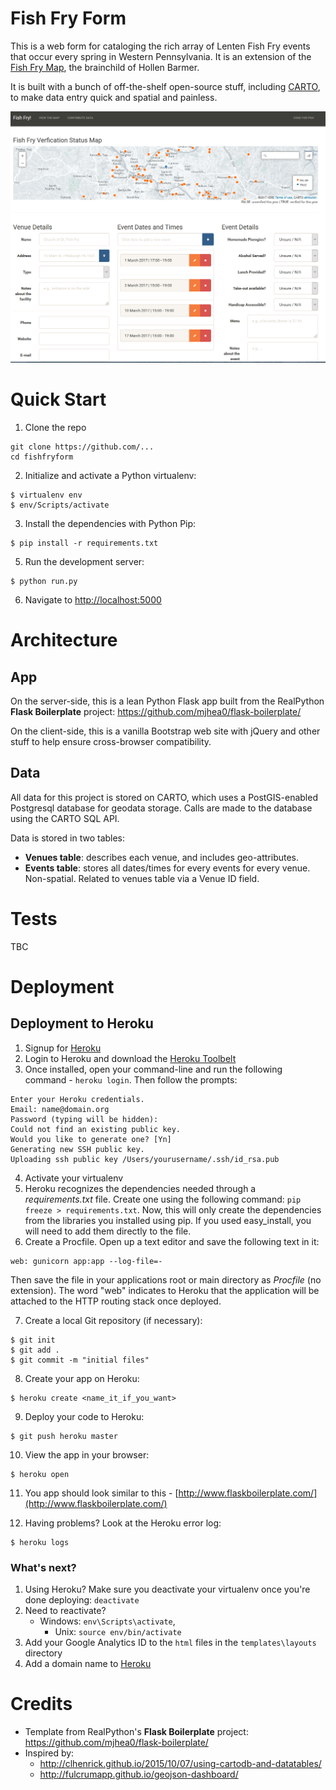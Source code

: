 # Fish Fry Form

This is a web form for cataloging the rich array of Lenten Fish Fry events that occur every spring in Western Pennsylvania. It is an extension of the [Fish Fry Map](https://codeforpittsburgh.github.io/fishfrymap), the brainchild of Hollen Barmer.

It is built with a bunch of off-the-shelf open-source stuff, including [CARTO](https://carto.com/), to make data entry quick and spatial and painless.

![screenshot of form](https://raw.githubusercontent.com/CodeForPittsburgh/fishfryform/master/docs/prototype1.PNG)

# Quick Start

1. Clone the repo
  ```
  git clone https://github.com/...
  cd fishfryform
  ```

2. Initialize and activate a Python virtualenv:

  ```
  $ virtualenv env
  $ env/Scripts/activate
  ```

3. Install the dependencies with Python Pip:

  ```
  $ pip install -r requirements.txt
  ```

5. Run the development server:

  ```
  $ python run.py
  ```

6. Navigate to [http://localhost:5000](http://localhost:5000)

# Architecture

## App

On the server-side, this is a lean Python Flask app built from the RealPython **Flask Boilerplate** project: https://github.com/mjhea0/flask-boilerplate/

On the client-side, this is a vanilla Bootstrap web site with jQuery and other stuff to help ensure cross-browser compatibility.

## Data

All data for this project is stored on CARTO, which uses a PostGIS-enabled Postgresql database for geodata storage. Calls are made to the database using the CARTO SQL API.

Data is stored in two tables:
* **Venues table**: describes each venue, and includes geo-attributes.
* **Events table**: stores all dates/times for every events for every venue. Non-spatial. Related to venues table via a Venue ID field.

# Tests

TBC

# Deployment

## Deployment to Heroku

1. Signup for [Heroku](https://api.heroku.com/signup)
2. Login to Heroku and download the [Heroku Toolbelt](https://toolbelt.heroku.com/)
3. Once installed, open your command-line and run the following command - `heroku login`. Then follow the prompts:

  ```
  Enter your Heroku credentials.
  Email: name@domain.org
  Password (typing will be hidden):
  Could not find an existing public key.
  Would you like to generate one? [Yn]
  Generating new SSH public key.
  Uploading ssh public key /Users/yourusername/.ssh/id_rsa.pub
  ```

4. Activate your virtualenv
5. Heroku recognizes the dependencies needed through a *requirements.txt* file. Create one using the following command: `pip freeze > requirements.txt`. Now, this will only create the dependencies from the libraries you installed using pip. If you used easy_install, you will need to add them directly to the file.
6. Create a Procfile. Open up a text editor and save the following text in it:

  ```
  web: gunicorn app:app --log-file=-
  ```

   Then save the file in your applications root or main directory as *Procfile* (no extension). The word "web" indicates to Heroku that the application will be attached to the HTTP routing stack once deployed.

7. Create a local Git repository (if necessary):

  ```
  $ git init
  $ git add .
  $ git commit -m "initial files"
  ```

8. Create your app on Heroku:

  ```
  $ heroku create <name_it_if_you_want>
  ```

9. Deploy your code to Heroku:

  ```
  $ git push heroku master
  ```

10. View the app in your browser:

  ```
  $ heroku open
  ```

11. You app should look similar to this - [http://www.flaskboilerplate.com/](http://www.flaskboilerplate.com/)

12. Having problems? Look at the Heroku error log:

  ```
  $ heroku logs
  ```

### What's next?

1. Using Heroku? Make sure you deactivate your virtualenv once you're done deploying: `deactivate`
2. Need to reactivate?
    * Windows: `env\Scripts\activate`,
		* Unix: `source env/bin/activate`
4. Add your Google Analytics ID to the `html` files in the `templates\layouts` directory
5. Add a domain name to [Heroku](https://devcenter.heroku.com/articles/custom-domains)


# Credits

* Template from RealPython's **Flask Boilerplate** project: https://github.com/mjhea0/flask-boilerplate/
* Inspired by:
  * http://clhenrick.github.io/2015/10/07/using-cartodb-and-datatables/
  * http://fulcrumapp.github.io/geojson-dashboard/
